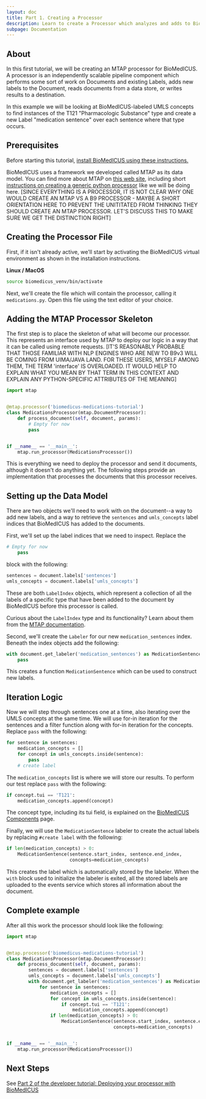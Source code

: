 ```yaml
---
layout: doc
title: Part 1. Creating a Processor
description: Learn to create a Processor which analyzes and adds to BioMedICUS's output
subpage: Documentation
---
```


## About

In this first tutorial, we will be creating an MTAP processor for BioMedICUS. A processor is an independently scalable pipeline component which performs some sort of work on Documents and existing Labels, adds new labels to the Document, reads documents from a data store, or writes results to a destination.

In this example we will be looking at BioMedICUS-labeled UMLS concepts to find instances of the T121 "Pharmacologic Substance" type and create a new Label "medication sentence" over each sentence where that type occurs.

## Prerequisites

Before starting this tutorial, [install BioMedICUS using these instructions.](../../installation)

BioMedICUS uses a framework we developed called MTAP as its data model. You can find more about MTAP on [this web site](https://nlpie.github.io/mtap/docs), including short [instructions on creating a generic python processor](https://nlpie.github.io/mtap/docs/tutorials/python.html) like we will be doing here. [SINCE EVERYTHING IS A PROCESSOR, IT IS NOT CLEAR WHY ONE WOULD CREATE AN MTAP VS A B9 PROCESSOR - MAYBE A SHORT ORIENTATION HERE TO PREVENT THE UNITITATED FROM THINKING THEY SHOULD CREATE AN MTAP PROCESSOR. LET'S DISCUSS THIS TO MAKE SURE WE GET THE DISTINCTION RIGHT]

## Creating the Processor File

First, if it isn't already active, we'll start by activating the BioMedICUS virtual environment as shown in the installation instructions.

**Linux / MacOS**
```bash
source biomedicus_venv/bin/activate
```



Next, we'll create the file which will contain the processor, calling it ``medications.py``. Open this file using the text editor of your choice.

## Adding the MTAP Processor Skeleton

The first step is to place the skeleton of what will become our processor. This represents an interface used by MTAP to deploy our logic in a way that it can be called using remote requests. [IT'S REASONABLY PROBABLE THAT THOSE FAMILIAR WITH NLP ENGINES WHO ARE NEW TO B9v3 WILL BE COMING FROM UIMA/JAVA LAND. FOR THESE USERS, MYSELF AMONG THEM, THE TERM 'interface' IS OVERLOADED. IT WOULD HELP TO EXPLAIN WHAT YOU MEAN BY THAT TERM IN THIS CONTEXT AND EXPLAIN ANY PYTHON-SPECIFIC ATTRIBUTES OF THE MEANING] 

```python
import mtap


@mtap.processor('biomedicus-medications-tutorial')
class MedicationsProcessor(mtap.DocumentProcessor):
    def process_document(self, document, params):
        # Empty for now
        pass


if __name__ == '__main__':
    mtap.run_processor(MedicationsProcessor())
```

This is everything we need to deploy the processor and send it documents, although it doesn't do anything yet. The following steps provide an implementation that processes the documents that this processor receives.

## Setting up the Data Model

There are two objects we'll need to work with on the document--a way to add new labels, and a way to retrieve the ``sentences`` and ``umls_concepts`` label indices that BioMedICUS has added to the documents.

First, we'll set up the label indices that we need to inspect. Replace the
```python
# Empty for now
    pass
```
block with the following:
```python
sentences = document.labels['sentences']
umls_concepts = document.labels['umls_concepts']
```
These are both ``LabelIndex`` objects, which represent a collection of all the labels of a specific type that have been added to the document by BioMedICUS before this processor is called.

<div class='alert alert-info' role='alert'>
Curious about the <code class="highligher-rogue">LabelIndex</code> type and its functionality? Learn about them from the <a href="https://nlpie.github.io/mtap-python-api/mtap.html#mtap.data.LabelIndex" class="alert-link">MTAP documentation</a>.
</div>


Second, we'll create the ``Labeler`` for our new ``medication_sentences`` index. Beneath the index objects add the following:
```python
with document.get_labeler('medication_sentences') as MedicationSentence:
    pass
```

This creates a function ``MedicationSentence`` which can be used to construct new labels.

## Iteration Logic

Now we will step through sentences one at a time, also iterating over the UMLS concepts at the same time. We will use for-in iteration for the sentences and a filter function along with for-in iteration for the concepts. Replace ``pass`` with the following:

```python
for sentence in sentences:
    medication_concepts = []
    for concept in umls_concepts.inside(sentence):
        pass
    # create label
```

The ``medication_concepts`` list is where we will store our results. To perform our test replace ``pass`` with the following:

```python
if concept.tui == 'T121':
    medication_concepts.append(concept)
```

<div class='alert alert-info' role='alert'>
The concept type, including its tui field, is explained on the <a href="../../components" class="alert-link">BioMedICUS Components</a> page.
</div>

Finally, we will use the ``MedicationSentence`` labeler to create the actual labels by replacing ``#create label`` with the following:

```python
if len(medication_concepts) > 0:
    MedicationSentence(sentence.start_index, sentence.end_index,
                       concepts=medication_concepts)
```

This creates the label which is automatically stored by the labeler. When the ``with`` block used to initialize the labeler is exited, all the stored labels are uploaded to the events service which stores all information about the document.

## Complete example

After all this work the processor should look like the following:

```python
import mtap


@mtap.processor('biomedicus-medications-tutorial')
class MedicationsProcessor(mtap.DocumentProcessor):
    def process_document(self, document, params):
        sentences = document.labels['sentences']
        umls_concepts = document.labels['umls_concepts']
        with document.get_labeler('medication_sentences') as MedicationSentence:
            for sentence in sentences:
                medication_concepts = []
                for concept in umls_concepts.inside(sentence):
                    if concept.tui == 'T121':
                        medication_concepts.append(concept)
                if len(medication_concepts) > 0:
                    MedicationSentence(sentence.start_index, sentence.end_index,
                                       concepts=medication_concepts)


if __name__ == '__main__':
    mtap.run_processor(MedicationsProcessor())
```



## Next Steps

See [Part 2 of the developer tutorial: Deploying your processor with BioMedICUS](tutorial-2)
